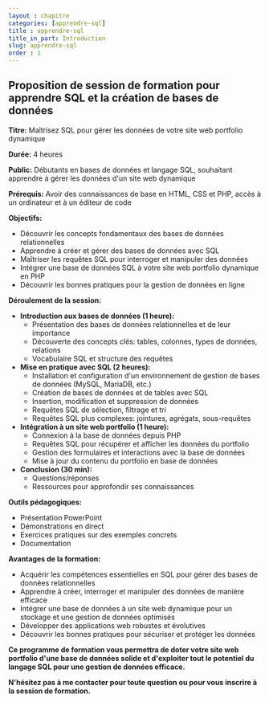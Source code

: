 ```yaml
---
layout : chapitre
categories: [apprendre-sql]
title : apprendre-sql
title_in_part: Introduction
slug: apprendre-sql
order : 1
---
```


## Proposition de session de formation pour apprendre SQL et la création de bases de données

**Titre:** Maîtrisez SQL pour gérer les données de votre site web portfolio dynamique

**Durée:** 4 heures

**Public:** Débutants en bases de données et langage SQL, souhaitant apprendre à gérer les données d'un site web dynamique

**Prérequis:** Avoir des connaissances de base en HTML, CSS et PHP, accès à un ordinateur et à un éditeur de code

**Objectifs:**

* Découvrir les concepts fondamentaux des bases de données relationnelles
* Apprendre à créer et gérer des bases de données avec SQL
* Maîtriser les requêtes SQL pour interroger et manipuler des données
* Intégrer une base de données SQL à votre site web portfolio dynamique en PHP
* Découvrir les bonnes pratiques pour la gestion de données en ligne

**Déroulement de la session:**

* **Introduction aux bases de données (1 heure):**
    * Présentation des bases de données relationnelles et de leur importance
    * Découverte des concepts clés: tables, colonnes, types de données, relations
    * Vocabulaire SQL et structure des requêtes
* **Mise en pratique avec SQL (2 heures):**
    * Installation et configuration d'un environnement de gestion de bases de données (MySQL, MariaDB, etc.)
    * Création de bases de données et de tables avec SQL
    * Insertion, modification et suppression de données
    * Requêtes SQL de sélection, filtrage et tri
    * Requêtes SQL plus complexes: jointures, agrégats, sous-requêtes
* **Intégration à un site web portfolio (1 heure):**
    * Connexion à la base de données depuis PHP
    * Requêtes SQL pour récupérer et afficher les données du portfolio
    * Gestion des formulaires et interactions avec la base de données
    * Mise à jour du contenu du portfolio en base de données
* **Conclusion (30 min):**
    * Questions/réponses
    * Ressources pour approfondir ses connaissances

**Outils pédagogiques:**

* Présentation PowerPoint
* Démonstrations en direct
* Exercices pratiques sur des exemples concrets
* Documentation

**Avantages de la formation:**

* Acquérir les compétences essentielles en SQL pour gérer des bases de données relationnelles
* Apprendre à créer, interroger et manipuler des données de manière efficace
* Intégrer une base de données à un site web dynamique pour un stockage et une gestion de données optimisés
* Développer des applications web robustes et évolutives
* Découvrir les bonnes pratiques pour sécuriser et protéger les données

**Ce programme de formation vous permettra de doter votre site web portfolio d'une base de données solide et d'exploiter tout le potentiel du langage SQL pour une gestion de données efficace.**

**N'hésitez pas à me contacter pour toute question ou pour vous inscrire à la session de formation.**
